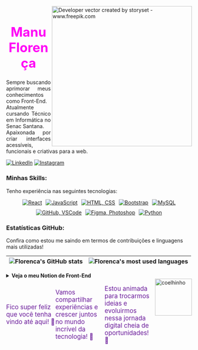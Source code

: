 <img align="right" alt="Developer vector created by storyset - www.freepik.com" height="380" src="https://user-images.githubusercontent.com/97471199/230774187-e482399b-492c-4c17-a831-0314bf90526e.png">

<h1 style="font-size: 2.5em; color: #FF00F6; text-align: center;">Manu Florença </h1>

<p align="justify">
  Sempre buscando aprimorar meus conhecimentos como Front-End.<br>
  Atualmente cursando Técnico em Informática no Senac Santana.<br>
  Apaixonada por criar interfaces acessíveis, funcionais e criativas para a web.<br></p>
</p>

[![LinkedIn](https://img.shields.io/badge/-LinkedIn-000?style=for-the-badge&logo=linkedin&logoColor=FF00F6)](https://www.linkedin.com/in/manuelaflorenca/)
[![Instagram](https://img.shields.io/badge/-Instagram-000?style=for-the-badge&logo=instagram&logoColor=FF00F6)](https://www.instagram.com/manuflorenca/)

### Minhas Skills:
<p>Tenho experiência nas seguintes tecnologias:</p>
<div style="display: flex; flex-wrap: wrap; gap: 10px; justify-content: center;">
    <a href="https://skillicons.dev"><img src="https://skillicons.dev/icons?i=react&theme=dark" alt="React" title="React - Biblioteca JavaScript para interfaces"/></a>
    <a href="https://skillicons.dev"><img src="https://skillicons.dev/icons?i=javascript&theme=dark" alt="JavaScript" title="JavaScript - Linguagem de programação dinâmica"/></a>
    <a href="https://skillicons.dev"><img src="https://skillicons.dev/icons?i=html,css&theme=dark" alt="HTML, CSS" title="HTML, CSS - Tecnologias essenciais para desenvolvimento web"/></a>
    <a href="https://skillicons.dev"><img src="https://skillicons.dev/icons?i=bootstrap&theme=dark" alt="Bootstrap" title="Bootstrap - Framework CSS para design responsivo"/></a>
    <a href="https://skillicons.dev"><img src="https://skillicons.dev/icons?i=mysql&theme=dark" alt="MySQL" title="MySQL - Sistema de gerenciamento de banco de dados"/></a>
    <a href="https://skillicons.dev"><img src="https://skillicons.dev/icons?i=github,vscode&theme=dark" alt="GitHub, VSCode" title="GitHub - Controle de versão, VSCode - Editor de código"/></a>
    <a href="https://skillicons.dev"><img src="https://skillicons.dev/icons?i=figma,photoshop&theme=dark" alt="Figma, Photoshop" title="Figma - Design colaborativo, Photoshop - Edição de imagens"/></a>
    <a href="https://skillicons.dev"><img src="https://skillicons.dev/icons?i=python&theme=dark" alt="Python" title="Python - Linguagem de programação poderosa e versátil"/></a>
</div>

### Estatísticas GitHub:
<p>Confira como estou me saindo em termos de contribuições e linguagens mais utilizadas!</p>

| ![Florenca's GitHub stats](https://github-readme-stats-git-masterrstaa-rickstaa.vercel.app/api?username=manuflorenca&show_icons=true&theme=jolly&hide_border=false&bg_color=000&title_color=FF00F6&text_color=FFF&border_radius=3&border_color=36123c&icon_color=FF00F6) | ![Florenca's most used languages](https://github-readme-stats-git-masterrstaa-rickstaa.vercel.app/api/top-langs/?username=manuflorenca&layout=compact&theme=jolly&hide_border=false&bg_color=000&title_color=FF00F6&text_color=FFF&border_radius=3&border_color=36123c&icon_color=FF00F6) |
| --- | --- |

<details align="left">
  <summary style="cursor: pointer; font-weight: bold;">Veja o meu Notion de Front-End</summary>
  
  <p style="max-width: 600px;">No meu Notion, compartilho recursos e dicas valiosas de Front-End que me ajudaram muito a evoluir. Fique à vontade para conferir!</p>
  <a href="https://www.notion.so/15b58f574ef78078ba32ce561fa99f02" style="color: #FF00F6; text-decoration: none; font-weight: bold;">Acesse meu Notion</a><br>
</details>

  <img align="right" src="https://i.pinimg.com/originals/3f/06/c2/3f06c234d78c5cd7e879506847822149.gif" alt="coelhinho" align="right" style="min-width: 100px; max-width: 100px; width: 100px;">

<div style="display: flex; justify-content: space-between; align-items: center;">
  <p style="font-size: 1.2em; color: #6a1b9a; flex: 1;">
    Fico super feliz que você tenha vindo até aqui! 💜
  </p>
  <p style="font-size: 1.2em; color: #6a1b9a; flex: 1;">
    Vamos compartilhar experiências e crescer juntos no mundo incrível da tecnologia! 🌱
  </p>
  <p style="font-size: 1.2em; color: #6a1b9a; flex: 1;">
    Estou animada para trocarmos ideias e evoluirmos nessa jornada digital cheia de oportunidades! 💫
  </p>
</div>

